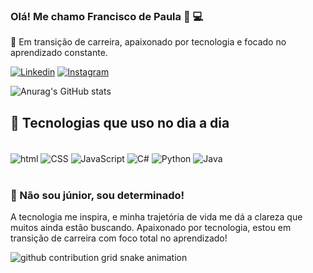 ### Olá! Me chamo Francisco de Paula 👋 💻

🎯 Em transição de carreira, apaixonado por tecnologia e focado no aprendizado constante.

[![Linkedin](https://img.shields.io/badge/LinkedIn-0077B5?style=for-the-badge&logo=linkedin&logoColor=white)](https://www.linkedin.com/in/franciscodpaula/)
[![Instagram](https://img.shields.io/badge/Instagram-E4405F?style=for-the-badge&logo=instagram&logoColor=white)](https://www.instagram.com/francys.tiescko/)

![Anurag's GitHub stats](https://github-readme-stats.vercel.app/api?username=Francisco-de-paula&show_icons=true&theme=radical)

## 🚀 Tecnologias que uso no dia a dia  
<div style="display: inline_block"><br/>
<img align="center" alt="html" src="https://img.shields.io/badge/HTML5-E34F26?style=for-the-badge&logo=html5&logoColor=white" />
<img align="center" alt="CSS" src="https://img.shields.io/badge/CSS-239120?&style=for-the-badge&logo=css3&logoColor=white" />
<img align="center" alt="JavaScript" src="https://img.shields.io/badge/JavaScript-F7DF1E?style=for-the-badge&logo=javascript&logoColor=black" />

<img align="center" alt="C#" src="https://img.shields.io/badge/C%23-239120?style=for-the-badge&logo=c-sharp&logoColor=white" />
<img align="center" alt="Python" src="https://img.shields.io/badge/Python-14354C?style=for-the-badge&logo=python&logoColor=white" />
<img align="center" alt="Java" src="https://img.shields.io/badge/Java-ED8B00?style=for-the-badge&logo=openjdk&logoColor=white" />

</div><br/>

### 🧠 Não sou júnior, sou determinado!
A tecnologia me inspira, e minha trajetória de vida me dá a clareza que muitos ainda estão buscando.  Apaixonado por tecnologia, estou em transição de carreira com foco total no aprendizado!

<picture align="center">
  <source media="(prefers-color-scheme: dark)" srcset="https://raw.githubusercontent.com/Francisco-de-paula/Francisco-de-paula/output/github-contribution-grid-snake-dark.svg">
  <source media="(prefers-color-scheme: light)" srcset="https://raw.githubusercontent.com/Francisco-de-paula/Francisco-de-paula/output/github-contribution-grid-snake-dark.svg">
  <img align="center" alt="github contribution grid snake animation" src="https://raw.githubusercontent.com/Francisco-de-paula/fabiuladorafael/output/github-contribution-grid-snake.svg">
</picture>
